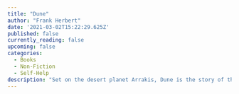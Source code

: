 ```yaml
---
title: "Dune"
author: "Frank Herbert"
date: '2021-03-02T15:22:29.625Z'
published: false
currently_reading: false
upcoming: false
categories:
  - Books
  - Non-Fiction
  - Self-Help
description: "Set on the desert planet Arrakis, Dune is the story of the boy Paul Atreides, heir to a noble family tasked with ruling an inhospitable world where the only thing of value is the “spice” melange, a drug capable of extending life and enhancing consciousness. Coveted across the known universe, melange is a prize worth killing for. A stunning blend of adventure and mysticism, environmentalism and politics, Dune won the first Nebula Award, shared the Hugo Award, and formed the basis of what is undoubtedly the grandest epic in science fiction."
---
```

